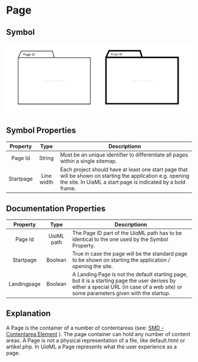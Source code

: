 # Page

## Symbol
![image](smd-page.png)

## Symbol Properties

| Property | Type | Descriptionn|
|:----------:|:------:|-------------|
| Page Id | String | Must be an unique identifier to differentiate all pages within a single sitemap. |
| Startpage | Line width | Each project should have at least one start page that will be shown on starting the application e.g. opening the site. In UiaML a start page is indicated by a bold frame. |

## Documentation Properties
| Property | Type | Descriptionn|
|:----------:|:------:|-------------|
| Page Id | U*ia*ML path | The Page ID part of the U*ia*ML path has to be identical to the one used by the Symbol Property. |
| Startpage | Boolean | True in case the page will be the standard page to be shown on starting the application / opening the site. |
| Landingpage | Boolean | A Landing Page is not the default starting page, but it is a starting page the user derives by either a special URL (in case of a web site) or some parameters given with the startup. |

## Explanation
A Page is the container of a number of contentareas (see: [SMD - Contentarea Element](../smd-contentarea/README.md) ). The page container can hold any number of content areas.
A Page is not a physical representation of a file, like default.html or artikel.php. In U*ia*ML a Page represents what the user experience as a page.